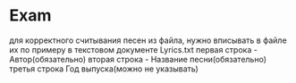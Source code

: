 # Exam
для корректного считывания песен из файла, нужно вписывать в файле их по примеру в текстовом документе Lyrics.txt
первая строка - Автор(обязательно)
вторая строка - Название песни(обязательно)
третья строка Год выпуска(можно не указывать)
 
